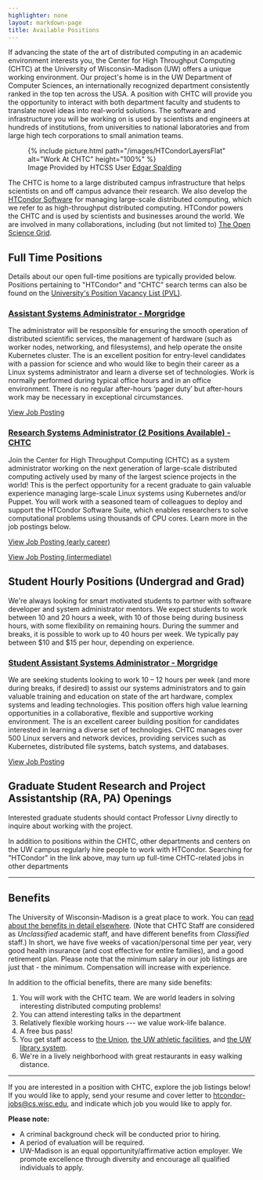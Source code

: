 ```yaml
---
highlighter: none
layout: markdown-page
title: Available Positions
---
```


<div class="row">
    <div class="col-md-6">
        <p>
            If advancing the state of the art of distributed computing in an
            academic environment interests you, the Center for High Throughput
            Computing (CHTC) at the University of Wisconsin-Madison (UW) offers a
            unique working environment. Our project's home is in the UW Department
            of Computer Sciences, an internationally recognized department
            consistently ranked in the top ten across the USA. A position with CHTC
            will provide you the opportunity to interact with both department
            faculty and students to translate novel ideas into real-world solutions.
            The software and infrastructure you will be working on is used by
            scientists and engineers at hundreds of institutions, from universities
            to national laboratories and from large high tech corporations to small
            animation teams.
        </p>
    </div>
    <div class="col-md-6">
        <figure class="pb-4">
            {% include picture.html path="/images/HTCondorLayersFlat" alt="Work At CHTC" height="100%" %}
            <figcaption>Image Provided by HTCSS User <a href="https://botany.wisc.edu/staff/spalding-edgar-p/">Edgar Spalding</a></figcaption>
        </figure>
    </div>
</div>


The CHTC is home to a large distributed campus infrastructure that helps
scientists on and off campus advance their research. We also develop the
[HTCondor Software](http://research.cs.wisc.edu/htcondor/) for managing
large-scale distributed computing, which we refer to as high-throughput
distributed computing. HTCondor powers the CHTC and is used by
scientists and businesses around the world. We are involved in many
collaborations, including (but not limited to) [The Open Science
Grid](http://www.opensciencegrid.org/).

Full Time Positions
-------------------

Details about our open full-time positions are typically provided below.
Positions pertaining to \"HTCondor\" and \"CHTC\" search terms can also
be found on the [University\'s Position Vacancy List
(PVL)](http://jobs.hr.wisc.edu/cw/en-us/search/?job-mail-subscribe-privacy=agree&search-keyword=chtc).

### [Assistant Systems Administrator - Morgridge](https://morgridge.org/job-posting/assistant-systems-administrator/)

The administrator will be responsible for ensuring the smooth operation of distributed scientific services, the management of hardware (such as worker nodes, networking, and filesystems), and help operate the onsite Kubernetes cluster. The is an excellent position for entry-level candidates with a passion for science and who would like to begin their career as a Linux systems administrator and learn a diverse set of technologies. Work is normally performed during typical office hours and in an office environment. There is no regular after-hours ‘pager duty’ but after-hours work may be necessary in exceptional circumstances.

[View Job Posting](https://morgridge.org/job-posting/assistant-systems-administrator/)

### [Research Systems Administrator (2 Positions Available) - CHTC](https://jobs.hr.wisc.edu/en-us/job/512136/research-systems-administrator)

Join the Center for High Throughput Computing (CHTC) as a system administrator working on the next generation of large-scale distributed computing actively used by many of the largest science projects in the world! This is the perfect opportunity for a recent graduate to gain valuable experience managing large-scale Linux systems using Kubernetes and/or Puppet. You will work with a seasoned team of colleagues to deploy and support the HTCondor Software Suite, which enables researchers to solve computational problems using thousands of CPU cores. Learn more in the job postings below.

[View Job Posting (early career)](https://jobs.hr.wisc.edu/en-us/job/512136/research-systems-administrator)

[View Job Posting (intermediate)](https://jobs.hr.wisc.edu/en-us/job/512137/research-systems-administrator)

Student Hourly Positions (Undergrad and Grad)
---------------------------------------------

We\'re always looking for smart motivated students to partner with
software developer and system administrator mentors. We expect students
to work between 10 and 20 hours a week, with 10 of those being during
business hours, with some flexibility on remaining hours. During the
summer and breaks, it is possible to work up to 40 hours per week. We
typically pay between \$10 and \$15 per hour, depending on experience.

### [Student Assistant Systems Administrator - Morgridge](https://morgridge.org/job-posting/student-assistant-systems-administrator/)

We are seeking students looking to work 10 – 12 hours per week (and more during breaks, if desired) to assist our systems administrators and to gain valuable training and education on state of the art hardware, complex systems and leading technologies. This position offers high value learning opportunities in a collaborative, flexible and supportive working environment. The is an excellent career building position for candidates interested in learning a diverse set of technologies. CHTC manages over 500 Linux servers and network devices, providing services such as Kubernetes, distributed file systems, batch systems, and databases.

[View Job Posting](https://morgridge.org/job-posting/student-assistant-systems-administrator/)

Graduate Student Research and Project Assistantship (RA, PA) Openings
---------------------------------------------------------------------

Interested graduate students should contact Professor Livny directly to
inquire about working with the project.

In addition to positions within the CHTC, other departments and centers
on the UW campus regularly hire people to work with HTCondor. Searching
for \"HTCondor\" in the link above, may turn up full-time CHTC-related
jobs in other departments

------------------------------------------------------------------------

Benefits
--------

The University of Wisconsin-Madison is a great place to work. You can
[read about the benefits in detail
elsewhere](https://hr.wisc.edu/benefits/).
(Note that CHTC Staff are considered as *Unclassified* academic staff,
and have different benefits from *Classified* staff.) In short, we have
five weeks of vacation/personal time per year, very good health
insurance (and cost effective for entire families), and a good
retirement plan. Please note that the minimum salary in our job listings
are just that - the minimum. Compensation will increase with experience.

In addition to the official benefits, there are many side benefits:

1.  You will work with the CHTC team. We are world leaders in solving
    interesting distributed computing problems!
2.  You can attend interesting talks in the department
3.  Relatively flexible working hours --- we value work-life balance.
4.  A free bus pass!
5.  You get staff access to [the Union](http://www.union.wisc.edu/),
    [the UW athletic facilities](http://www.recsports.wisc.edu/), and
    [the UW library system](http://www.library.wisc.edu/).
6.  We\'re in a lively neighborhood with great restaurants in easy
    walking distance.

------------------------------------------------------------------------

If you are interested in a position with CHTC, explore the job listings
below! If you would like to apply, send your resume and cover letter to
[htcondor-jobs@cs.wisc.edu](mailto:htcondor-jobs@cs.wisc.edu), and indicate
which job you would like to apply for.

**Please note:**

-   A criminal background check will be conducted prior to hiring.
-   A period of evaluation will be required.
-   UW-Madison is an equal opportunity/affirmative action employer. We
    promote excellence through diversity and encourage all qualified
    individuals to apply.
